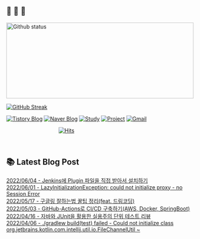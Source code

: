  ## 🐔 🐝 🐜

<div>
  
  <img width="494" height="200" alt="Github status" src="https://github-readme-stats.vercel.app/api?username=JuHyun419&count_private=true&theme=radical">
  
  [![GitHub Streak](https://github-readme-streak-stats.herokuapp.com/?user=JuHyun419&theme=dark)](https://github.com/JuHyun419)
  
</div>  

<div>
  
  [![Tistory Blog](http://img.shields.io/badge/-Tistory%20Blog-blue?style=flat&logo=Blogger&link=https://zzang9ha.tistory.com/)](https://zzang9ha.tistory.com/) 
  [![Naver Blog](http://img.shields.io/badge/-Naver%20Blog-green?style=flat&logo=Blogger&link=https://blog.naver.com/zzang9ha)](https://blog.naver.com/zzang9ha) 
  [![Study](http://img.shields.io/badge/-Study%20-655ced?style=flat&logo=github&link=https://github.com/JuHyun419/study)](https://github.com/JuHyun419/study) 
  [![Project](http://img.shields.io/badge/-Project-ff69b4?style=flat&logo=github&link=https://github.com/jh-project-repo)](https://github.com/jh-project-repo) 
  [![Gmail](http://img.shields.io/badge/Gmail-important?style=flat&logo=Gmail&link=mailto:zzang9haha@gmail.com)](mailto:zzang9haha@gmail.com) 

</div>

<div>
 
&nbsp;&nbsp;&nbsp;&nbsp;&nbsp;&nbsp;&nbsp;&nbsp;&nbsp;&nbsp;&nbsp;&nbsp;&nbsp;&nbsp;&nbsp;&nbsp;&nbsp;&nbsp;&nbsp;&nbsp;&nbsp;&nbsp;&nbsp;&nbsp;&nbsp;&nbsp;&nbsp;&nbsp;&nbsp;&nbsp;&nbsp;&nbsp;&nbsp;&nbsp; [![Hits](https://hits.seeyoufarm.com/api/count/incr/badge.svg?url=https%3A%2F%2Fgithub.com%2FJuHyun419&count_bg=%2379C83D&title_bg=%23555555&icon=&icon_color=%23E7E7E7&title=hits&edge_flat=false)](https://hits.seeyoufarm.com)
 
</div>
 
<br>
 
## 📚 Latest Blog Post

[2022/06/04 - Jenkins에 Plugin 파일을 직접 받아서 설치하기](https://zzang9ha.tistory.com/407) <br/>
[2022/06/01 - LazyInitializationException: could not initialize proxy - no Session Error](https://zzang9ha.tistory.com/406) <br/>
[2022/05/17 - 구글링 잘하는법 꿀팁 정리(feat. 드림코딩)](https://zzang9ha.tistory.com/405) <br/>
[2022/05/03 - GitHub-Actions로 CI/CD 구축하기(AWS, Docker, SpringBoot)](https://zzang9ha.tistory.com/404) <br/>
[2022/04/16 - 자바와 JUnit을 활용한 실용주의 단위 테스트 리뷰](https://zzang9ha.tistory.com/403) <br/>
[2022/04/06 - ./gradlew build(test) failed - Could not initialize class org.jetbrains.kotlin.com.intellij.util.io.FileChannelUtil ~](https://zzang9ha.tistory.com/401) <br/>
